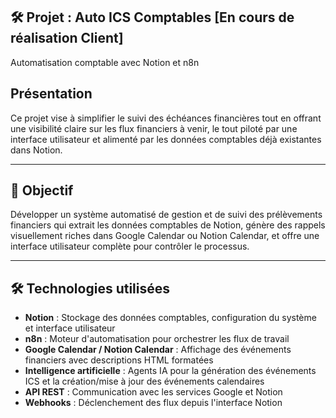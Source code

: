 ## **🛠️ Projet :  Auto ICS Comptables** [En cours de réalisation Client]

Automatisation comptable avec Notion et n8n

## **Présentation**

Ce projet vise à simplifier le suivi des échéances financières tout en offrant une visibilité claire sur les flux financiers à venir, le tout piloté par une interface utilisateur et alimenté par les données comptables déjà existantes dans Notion.

---

## **🎯 Objectif**

Développer un système automatisé de gestion et de suivi des prélèvements financiers qui extrait les données comptables de Notion, génère des rappels visuellement riches dans Google Calendar ou Notion Calendar, et offre une interface utilisateur complète pour contrôler le processus.

---

## **🛠️    Technologies utilisées**

- **Notion** : Stockage des données comptables, configuration du système et interface utilisateur
- **n8n** : Moteur d'automatisation pour orchestrer les flux de travail
- **Google Calendar / Notion Calendar** : Affichage des événements financiers avec descriptions HTML formatées
- **Intelligence artificielle** : Agents IA pour la génération des événements ICS et la création/mise à jour des événements calendaires
- **API REST** : Communication avec les services Google et Notion
- **Webhooks** : Déclenchement des flux depuis l'interface Notion

  
